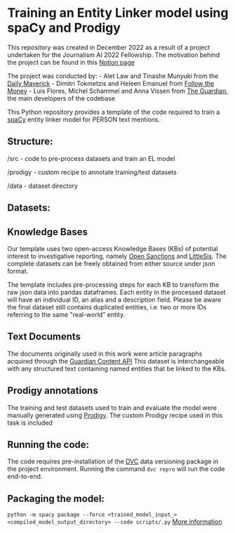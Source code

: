 # Training an Entity Linker model using spaCy and Prodigy 

This repository was created in December 2022 as a result of a project undertaken for the Journalism AI 2022 Fellowship. 
The motivation behind the project can be found in this [Notion page](https://www.notion.so/badwillhunting/Recognising-bad-actors-in-data-leaks-with-AI-19d40278356f4f3eb52d5d1678d14971)

The project was conducted by:
    - Alet Law and Tinashe Munyuki from the [Daily Maverick](https://www.dailymaverick.co.za/)
    - Dimitri Tokmetzis and Heleen Emanuel from [Follow the Money](https://www.ftm.eu/)
    - Luis Flores, Michel Schammel and Anna Vissen from [The Guardian](https://www.theguardian.com/), the main developers of the codebase

This Python repository provides a template of the code required to train a [spaCy](https://spacy.io/) entity linker model for PERSON text mentions. 

## Structure:

/src - code to pre-process datasets and train an EL model

/prodigy - custom recipe to annotate training/test datasets 

/data - dataset directory 


## Datasets: 

Knowledge Bases
--------------- 
Our template uses two open-access Knowledge Bases (KBs) of potential interest to investigative reporting, 
namely [Open Sanctions](https://www.opensanctions.org/) and [LittleSis](https://littlesis.org/home/dashboard).
The complete datasets can be freely obtained from either source under json format.

The template includes pre-processing steps for each KB to transform the raw json data into pandas dataframes. 
Each entity in the processed dataset will have an individual ID, an alias and a description field.
Please be aware the final dataset still contains duplicated entities, i.e. two or more IDs referring to the same "real-world" entity. 

Text Documents
--------------- 
The documents originally used in this work were article paragraphs acquired through the [Guardian Content API](https://open-platform.theguardian.com/)
This dataset is interchangeable with any structured text containing named entities that be linked to the KBs. 

Prodigy annotations
--------------- 
The training and test datasets used to train and evaluate the model were manually generated using [Prodigy](https://prodi.gy/). 
The custom Prodigy recipe used in this task is included 

## Running the code:

The code requires pre-installation of the [DVC](https://dvc.org/) data versioning package in the project environment.
Running the command `dvc repro` will run the code end-to-end. 

## Packaging the model:

`python -m spacy package --force <trained_model_input_> <compiled_model_output_directory> --code scripts/.py`
[More information](https://spacy.io/api/cli#package)



